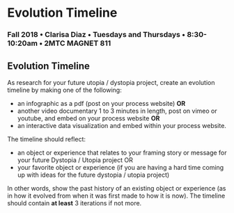 # Evolution Timeline

### Fall 2018 • Clarisa Diaz • Tuesdays and Thursdays • 8:30-10:20am • 2MTC MAGNET 811

## Evolution Timeline

As research for your future utopia / dystopia project, create an evolution timeline by making one of the following:

* an infographic as a pdf \(post on your process website\) **OR** 
* another video documentary 1 to 3 minutes in length, post on vimeo or youtube, and embed on your process website **OR** 
* an interactive data visualization and embed within your process website.

The timeline should reflect:

* an object or experience that relates to your framing story or message for your future Dystopia / Utopia project OR
* your favorite object or experience \(if you are having a hard time coming up with ideas for the future dystopia / utopia project\)

In other words, show the past history of an existing object or experience \(as in how it evolved from when it was first made to how it is now\). The timeline should contain **at least** 3 iterations if not more.

